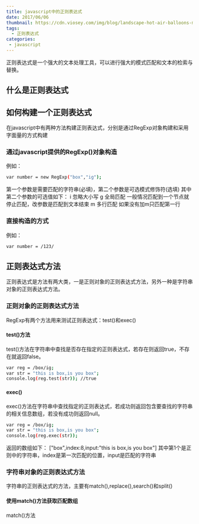 ```yaml
---
title: javascript中的正则表达式
date: 2017/06/06
thumbnail: https://cdn.viosey.com/img/blog/landscape-hot-air-balloons-mist.jpg
tags:
  - 正则表达式
categories:
 - javascript
---
```

正则表达式是一个强大的文本处理工具，可以进行强大的模式匹配和文本的检索与替换。
## 什么是正则表达式

## 如何构建一个正则表达式

在javascript中有两种方法构建正则表达式，分别是通过RegExp对象构建和采用字面量的方式构建

### 通过javascript提供的RegExp()对象构造

例如：
``` bash
var number = new RegExp("box","ig");
```
第一个参数是需要匹配的字符串(必填)，第二个参数是可选模式修饰符(选填)
其中第二个参数的可选值如下：
i 忽略大小写
g 全局匹配 一般情况匹配到一个节点就停止匹配，改参数是匹配到文本结束
m 多行匹配 如果没有加m只匹配第一行

### 直接构造的方式

例如：
``` bash
var number = /123/
```
## 正则表达式方法

正则表达式是方法有两大类，一是正则对象的正则表达式方法，另外一种是字符串对象的正则表达式方法。

### 正则对象的正则表达式方法

RegExp有两个方法用来测试正则表达式：test()和exec()

#### test()方法

test()方法在字符串中查找是否存在指定的正则表达式，若存在则返回true，不存在就返回false。
``` bash
var reg = /box/ig;
var str = "this is box,is you box";
console.log(reg.test(str)); //true
```

#### exec()

exec()方法在字符串中查找指定的正则表达式，若成功则返回包含要查找的字符串的相关信息数组，若没有成功则返回null。
``` bash
var reg = /box/ig;
var str = "this is box,is you box";
console.log(reg.exec(str)); 
```
返回的数组如下：
["box",index:8,input:"this is box,is you box"]
其中第1个是正则中的字符串，index是第一次匹配的位置，input是匹配的字符串

### 字符串对象的正则表达式方法

字符串的正则表达式的方法，主要有match(),replace(),search()和split()

#### 使用match()方法获取匹配数组

match()方法

